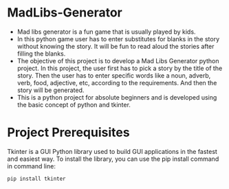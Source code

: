 # MadLibs-Generator
- Mad libs generator is a fun game that is usually played by kids.
- In this python game user has to enter substitutes for blanks in the story without knowing the story. It will be fun to read aloud the stories after filling the blanks.
- The objective of this project is to develop a Mad Libs Generator python project. In this project, the user first has to pick a story by the title of the story. Then the user has to enter specific words like a noun, adverb, verb, food, adjective, etc, according to the requirements. And then the story will be generated.
- This is a python project for absolute beginners and is developed using the basic concept of python and tkinter.

# Project Prerequisites
Tkinter is a GUI Python library used to build GUI applications in the fastest and easiest way. To install the library, you can use the pip install command in command line:

```
pip install tkinter
```

